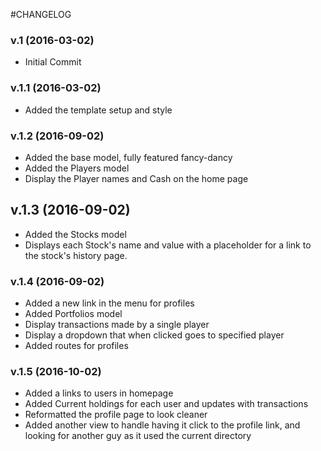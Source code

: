 #CHANGELOG
### v.1 (2016-03-02)
* Initial Commit

### v.1.1 (2016-03-02)
* Added the template setup and style

### v.1.2 (2016-09-02)
* Added the base model, fully featured fancy-dancy
* Added the Players model
* Display the Player names and Cash on the home page

## v.1.3 (2016-09-02)
* Added the Stocks model
* Displays each Stock's name and value with a placeholder for a link
    to the stock's history page.

### v.1.4 (2016-09-02)
* Added a new link in the menu for profiles
* Added Portfolios model
* Display transactions made by a single player
* Display a dropdown that when clicked goes to specified player
* Added routes for profiles

### v.1.5 (2016-10-02)
* Added a links to users in homepage
* Added Current holdings for each user and updates with transactions
* Reformatted the profile page to look cleaner
* Added another view to handle having it click to the profile link, and
  looking for another guy as it used the current directory